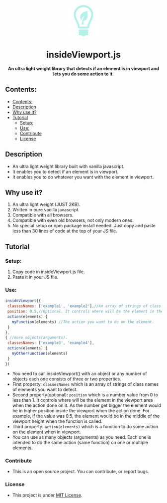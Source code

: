  <div align="center">
 <img width="100px" height="100px" src="https://github.com/Islam888/insideViewport.js/blob/master/img/logo%20(1).png">
</div>
<h1 align="center">insideViewport.js</h1>
  <p align="center"><b>An ultra light weight library that detects if an element is in viewport and lets you do some action to it.</b></p>


## Contents:

- [Contents:](#contents)
- [Description](#description)
- [Why use it?](#why-use-it)
- [Tutorial](#tutorial)
  - [Setup:](#setup)
  - [Use:](#use)
  - [Contribute](#contribute)
  - [License](#license)


## Description

- An ultra light weight library built with vanilla javascript.
- It enables you to detect if an element is in viewport.
- It enables you to do whatever you want with the element in viewport.


## Why use it?

1. An ultra light weight (JUST 2KB).
2. Written in pure vanilla javascript.
3. Compatible with all browsers.
4. Compatible with even old browsers, not only modern ones.
5. No special setup or npm package install needed. Just copy and paste less than 30 lines of code at the top of your JS file.


## Tutorial

 ### Setup:
 1. Copy code in insideViewport.js file.
 2. Paste it in your JS file.
 
 ### Use:

 ```javascript
insideViewport({
  classesNames: ['example1', 'example2'],//An array of strings of class name(s).
  position: 0.5,//Optional. It controls where will be the element in the viewport area when the action done on it.
  action(elements) {
    myFunction(elements) //The action you want to do on the element.
  }
},
{ //more objects(arguments).
  classesNames: ['example3', 'example4'],
  action(elements) {
    myOtherFunction(elements) 
  }
})
```
- You need to call insideViewport() with an object or any number of objects each one consists of three or two properties.
- First property: `classesNames` which is an array of strings of class names of elements you want to detect.
- Second property(optional): `position` which is a number value from 0 to less than 1. It controls where will be the element in the viewport area when the action done on it. As the number get bigger the element would be in higher position inside the viewport when the action done. For example, if the value was 0.5, the element would be in the middle of the viewport height when the function is called.
- Third property: `action(elements)` which is a function to do some action on the element when in viewport.
- You can use as many objects (arguments) as you need. Each one is intended to do the same action (same function) on one or multiple elements.

### Contribute

- This is an open source project. You can contribute, or report bugs.


### License

- This project is under [MIT License](https://github.com/Islam888/insideViewport.js/blob/master/LICENSE).
